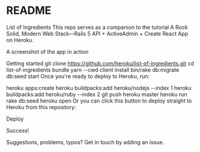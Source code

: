 # README

List of Ingredients
This repo serves as a companion to the tutorial A Rock Solid, Modern Web Stack—Rails 5 API + ActiveAdmin + Create React App on Heroku.

A screenshot of the app in action

Getting started
git clone https://github.com/heroku/list-of-ingredients.git
cd list-of-ingredients
bundle
yarn --cwd client install
bin/rake db:migrate db:seed start
Once you're ready to deploy to Heroku, run:

heroku apps:create
heroku buildpacks:add heroku/nodejs --index 1
heroku buildpacks:add heroku/ruby --index 2
git push heroku master
heroku run rake db:seed
heroku open
Or you can click this button to deploy straight to Heroku from this repository:

Deploy

Success!

Suggestions, problems, typos?
Get in touch by adding an issue.
